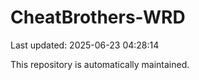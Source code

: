 # CheatBrothers-WRD

Last updated: 2025-06-23 04:28:14

This repository is automatically maintained.
